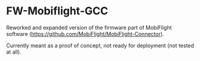# FW-Mobiflight-GCC

Reworked and expanded version of the firmware part of MobiFlight software (https://github.com/MobiFlight/MobiFlight-Connector).

Currently meant as a proof of concept, not ready for deployment (not tested at all).
